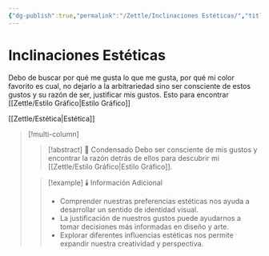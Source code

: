 ```yaml
---
{"dg-publish":true,"permalink":"/Zettle/Inclinaciones Estéticas/","title":"Inclinaciones Estéticas","created":"Wednesday, 2023-04-26, 10:15:58 am","updated":"2023-09-25T12:37"}
---
```



# Inclinaciones Estéticas

Debo de buscar por qué me gusta lo que me gusta, por qué mi color favorito es cual, no dejarlo a la arbitrariedad sino ser consciente de estos gustos y su razón de ser, justificar mis gustos. Esto para encontrar [[Zettle/Estilo Gráfico\|Estilo Gráfico]]

[[Zettle/Estética\|Estética]]

> [!multi-column]
> 
> > [!abstract] 📖 Condensado
> > Debo ser consciente de mis gustos y encontrar la razón detrás de ellos para descubrir mi [[Zettle/Estilo Gráfico\|Estilo Gráfico]].
>
> > [!example] 🕯️ Información Adicional
> > - Comprender nuestras preferencias estéticas nos ayuda a desarrollar un sentido de identidad visual.
> > - La justificación de nuestros gustos puede ayudarnos a tomar decisiones más informadas en diseño y arte.
> > - Explorar diferentes influencias estéticas nos permite expandir nuestra creatividad y perspectiva.
